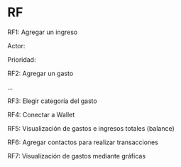 # RF

RF1: Agregar un ingreso

Actor:

Prioridad:

RF2: Agregar un gasto

...

RF3: Elegir categoría del gasto

RF4: Conectar a Wallet

RF5: Visualización de gastos e ingresos totales (balance)

RF6: Agregar contactos para realizar transacciones

RF7: Visualización de gastos mediante gráficas
